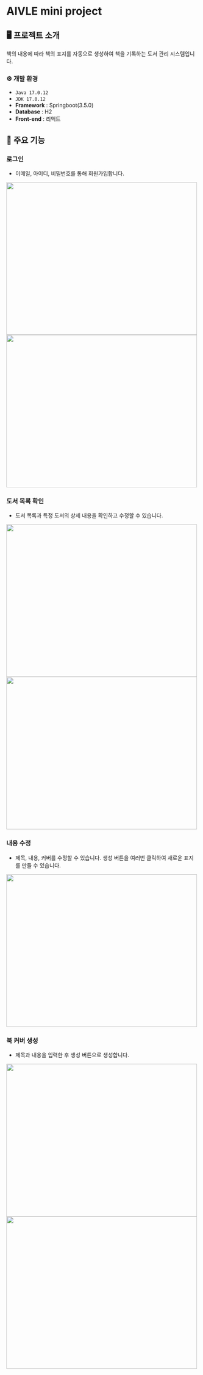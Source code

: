 # AIVLE mini project
## 🖥️ 프로젝트 소개
책의 내용에 따라 책의 표지를 자동으로 생성하여 책을 기록하는 도서 관리 시스템입니다.

### ⚙️ 개발 환경
- `Java 17.0.12`
- `JDK 17.0.12`
- **Framework** : Springboot(3.5.0)
- **Database** : H2
- **Front-end** : 리액트


## 📌 주요 기능
### 로그인
- 이메일, 아이디, 비밀번호를 통해 회원가입합니다.
<p float="left">
  <img src="https://github.com/user-attachments/assets/6ffce2fd-5e6d-4d91-8275-b56dc464478b" width="500" height="400"/>
  <img src="https://github.com/user-attachments/assets/be2b1dd9-975d-4e96-a665-58836cc369cb" width="500" height="400"/>
</p>


### 도서 목록 확인
- 도서 목록과 특정 도서의 상세 내용을 확인하고 수정할 수 있습니다.
<p float="left">
  <img src="https://github.com/user-attachments/assets/cc79275e-7416-4e9f-a9de-c286db703954" width="500" height="400"/>
  <img src="https://github.com/user-attachments/assets/6bf2644d-b1d1-4b00-a7e6-9a3b17430cce" width="500" height="400"/>
</p>

### 내용 수정
- 제목, 내용, 커버를 수정할 수 있습니다. 생성 버튼을 여러번 클릭하여 새로운 표지를 만들 수 있습니다.
<p><img src="https://github.com/user-attachments/assets/5ccce512-30d3-4828-9e10-aee048607c24" width="500" height="400"/></p>

### 북 커버 생성
- 제목과 내용을 입력한 후 생성 버튼으로 생성합니다.
<p float="left">
  <img src="https://github.com/user-attachments/assets/a78287a7-18a8-4cdf-9c26-99f7127f1764" width="500" height="400"/>
  <img src="https://github.com/user-attachments/assets/d0ac5f1e-791e-4724-bf7e-f1178d0ca64c" width="500" height="400"/>
</p>
